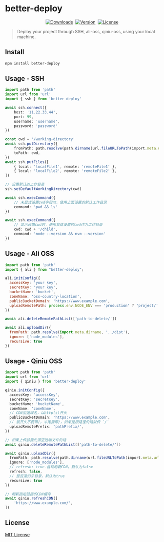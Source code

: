 # better-deploy

<p align="center" style="display: flex;align-items: center;justify-content: center;gap:8px;">
  <a href="https://npmcharts.com/compare/better-deploy?minimal=true">
    <img src="https://img.shields.io/npm/dm/better-deploy.svg" alt="Downloads">
  </a>
  <a href="https://www.npmjs.com/package/better-deploy">
    <img src="https://img.shields.io/npm/v/better-deploy.svg" alt="Version">
  </a>
  <a href="https://www.npmjs.com/package/better-deploy">
    <img src="https://img.shields.io/npm/l/better-deploy.svg" alt="License">
  </a>
</p>

> Deploy your project through SSH, ali-oss, qiniu-oss, using your local machine.

## Install

```bash
npm install better-deploy
```

## Usage - SSH

```typescript
import path from 'path'
import url from 'url'
import { ssh } from 'better-deploy'

await ssh.connect({
    host: '11.22.33.44',
    port: 99,
    username: 'username',
    password: 'password'
})

const cwd = '/working-directory'
await ssh.putDirectory({
    fromPath: path.resolve(path.dirname(url.fileURLToPath(import.meta.url)), '../'),
    toPath: cwd,
})
await ssh.putFiles([
    { local: 'localFile1', remote: 'remoteFile1' },
    { local: 'localFile2', remote: 'remoteFile2' },
])

// 设置默认的工作目录
ssh.setDefaultWorkingDirectory(cwd)

await ssh.execCommand({
    // 未显式设置cwd字段时，使用上面设置的默认工作目录
    command: 'pwd && ls'
})

await ssh.execCommand({
    // 显示设置cwd时，使用具体设置的cwd作为工作目录
    cwd: cwd + '/child',
    command: 'node --version && nvm --version'
})
```

## Usage - Ali OSS

```javascript
import path from 'path'
import { ali } from "better-deploy";

ali.initConfig({
  accessKey: 'your key',
  secretKey: 'your key',
  bucketName: 'bucket',
  zoneName: 'oss-country-location',
  publicBucketDomain: 'https://www.example.com',
  uploadRemotePath: process.env.NODE_ENV === 'production' ? 'project/' : 'project-test/'
})

await ali.deleteRemotePathList(['path-to-delete/'])

await ali.uploadDir({
  fromPath: path.resolve(import.meta.dirname, '../dist'),
  ignore: ['node_modules'],
  recursive: true
})

```

## Usage - Qiniu OSS

```typescript
import path from 'path'
import url from 'url'
import { qiniu } from 'better-deploy'

qiniu.initConfig({
  accessKey: 'accessKey',
  secretKey: 'secretKey',
  bucketName: 'bucketName',
  zoneName: 'zoneName',
  // CDN加速域名，以http(s)开头
  publicBucketDomain: 'https://www.example.com',
  // 最开头不要带/，末尾要带/，如果是根路径的话就传 `/`
  uploadRemotePrefix: 'pathPrefix/',
})

// 如果上传前要先清空远端文件的话
await qiniu.deleteRemotePathList(['path-to-delete/'])

await qiniu.uploadDir({
  fromPath: path.resolve(path.dirname(url.fileURLToPath(import.meta.url)), '../dist'),
  ignore: ['node_modules'],
  // refresh: true-自动刷新CDN，默认为false
  refresh: false,
  // 是否递归子目录，默认为true
  recursive: true
})

// 刷新指定链接的CDN缓存
await qiniu.refreshCDN([
    'https://www.example.com/',
])

```

## License

[MIT License](./LICENSE)
